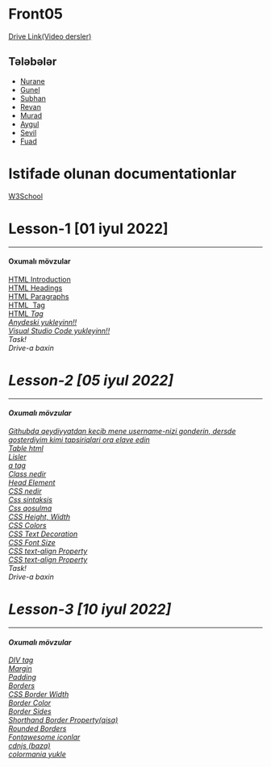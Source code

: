 # Front05

<a href="https://drive.google.com/drive/folders/1_jse_NIst9AAYvOihIXAJpX3tf_vZGME?usp=sharing">Drive Link(Video dersler)</a> <br>

## Tələbələr
 - [Nurane](https://github.com/NuranaOruc)
 - [Gunel]()
 - [Subhan]()
 - [Revan]()
 - [Murad]()
 - [Aygul]()
 - [Sevil]()
 - [Fuad]()

<h1> Istifade olunan documentationlar </h1>
<a href="https://www.w3schools.com/html/default.asp">W3School</a> <br>

<h1> Lesson-1 [01 iyul 2022] </h1>
<hr>
<h4>Oxumalı mövzular</h4>
<a href="https://www.w3schools.com/html/html_intro.asp"> HTML Introduction</a> <br>
<a href="https://www.w3schools.com/html/html_headings.asp">HTML Headings </a> <br>
<a href="https://www.w3schools.com/html/html_paragraphs.asp">HTML Paragraphs </a> <br>
<a href="https://www.w3schools.com/tags/tag_img.asp">HTML <img> Tag </a> <br>
<a href="https://www.w3schools.com/tags/tag_i.asp">HTML <i> Tag </a> <br>
<a href="https://anydesk.com/en/downloads/windows"> Anydeski yukleyinn!!</a> <br>
<a href="https://code.visualstudio.com/download"> Visual Studio Code yukleyinn!!</a> <br>
Task! <br/>
Drive-a baxin

<h1> Lesson-2 [05 iyul 2022] </h1>
<hr>
<h4>Oxumalı mövzular</h4>
<a href="https://github.com/"> Githubda qeydiyyatdan kecib mene username-nizi gonderin, dersde gosterdiyim kimi tapsiriqlari ora elave edin  </a> <br>
<a href="https://www.w3schools.com/html/html_tables.asp">Table html  </a> <br>
<a href="https://www.w3schools.com/html/html_lists.asp">Lisler  </a> <br>
<a href="https://www.w3schools.com/tags/tag_a.asp">a tag  </a> <br>
<a href="https://www.w3schools.com/html/html_classes.asp"> Class nedir </a> <br>
<a href="https://www.w3schools.com/html/html_head.asp">Head Element  </a> <br>
<a href="https://www.w3schools.com/css/css_intro.asp">CSS nedir  </a> <br>
<a href="https://www.w3schools.com/css/css_syntax.asp"> Css sintaksis </a> <br>
<a href="https://www.w3schools.com/css/css_howto.asp"> Css qosulma </a> <br>
<a href="https://www.w3schools.com/css/css_dimension.asp"> CSS Height, Width  </a> <br>
<a href="https://www.w3schools.com/css/css_colors.asp">CSS Colors  </a> <br>
<a href="https://www.w3schools.com/css/css_text_decoration.asp">CSS Text Decoration  </a> <br>
<a href="https://www.w3schools.com/css/css_font_size.asp"> CSS Font Size </a> <br>
<a href="https://www.w3schools.com/cssref/pr_text_text-align.ASP">CSS text-align Property </a> <br>
<a href="https://www.w3schools.com/cssref/pr_text_text-align.ASP">CSS text-align Property </a> <br>
Task! <br/>
Drive-a baxin


<h1> Lesson-3 [10 iyul 2022] </h1>
<hr>
<h4>Oxumalı mövzular</h4>
<a href="https://www.w3schools.com/tags/tag_div.ASP#:~:text=The%20tag%20defines%20a,inside%20the%20tag!">DIV tag  </a> <br>
<a href="https://www.w3schools.com/css/css_margin.asp">Margin</a> <br>
<a href="https://www.w3schools.com/css/css_padding.asp">Padding </a> <br>
<a href="https://www.w3schools.com/css/css_border.asp"> Borders</a> <br>
<a href="https://www.w3schools.com/css/css_border_width.asp"> CSS Border Width</a> <br>
<a href="https://www.w3schools.com/css/css_border_color.asp"> Border Color </a> <br>
<a href="https://www.w3schools.com/css/css_border_sides.asp">Border Sides </a> <br>
<a href="https://www.w3schools.com/css/css_border_shorthand.asp">Shorthand Border Property(qisa) </a> <br>
<a href="https://www.w3schools.com/css/css_border_rounded.asp">Rounded Borders </a> <br>
<a href="https://fontawesome.com/icons">Fontawesome iconlar </a> <br>
<a href="https://cdnjs.com/">cdnjs (baza) </a> <br>
<a href="https://colormania.en.softonic.com/">colormania yukle</a> <br>
